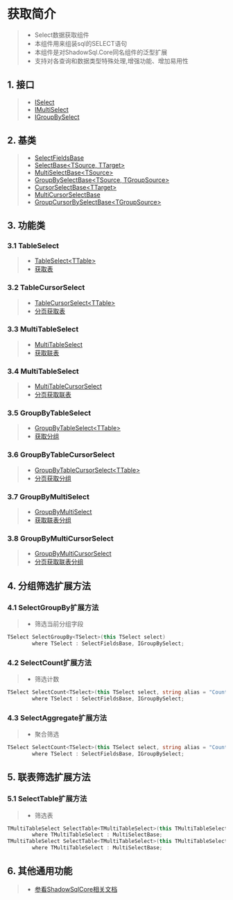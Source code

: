 # 获取简介
>* Select数据获取组件
>* 本组件用来组装sql的SELECT语句
>* 本组件是对ShadowSql.Core同名组件的泛型扩展
>* 支持对各查询和数据类型特殊处理,增强功能、增加易用性

## 1. 接口
>* [ISelect](xref:ShadowSql.Select.ISelect)
>* [IMultiSelect](xref:ShadowSql.Select.IMultiSelect)
>* [IGroupBySelect](xref:ShadowSql.Select.IGroupBySelect)

## 2. 基类
>* [SelectFieldsBase](xref:ShadowSql.SelectFields.SelectFieldsBase)
>* [SelectBase\<TSource, TTarget\>](xref:ShadowSql.Expressions.Select.SelectBase%602)
>* [MultiSelectBase\<TSource\>](xref:ShadowSql.Expressions.Select.MultiSelectBase%601)
>* [GroupBySelectBase\<TSource, TGroupSource\>](xref:ShadowSql.Expressions.Select.GroupBySelectBase%602)
>* [CursorSelectBase\<TTarget\>](xref:ShadowSql.Expressions.CursorSelect.CursorSelectBase%601)
>* [MultiCursorSelectBase](xref:ShadowSql.Expressions.CursorSelect.MultiCursorSelectBase)
>* [GroupCursorBySelectBase\<TGroupSource\>](xref:ShadowSql.Expressions.CursorSelect.GroupCursorBySelectBase%601)

## 3. 功能类
### 3.1 TableSelect
>* [TableSelect\<TTable\>](xref:ShadowSql.Select.TableSelect%601)
>* [获取表](./table.md)

### 3.2 TableCursorSelect
>* [TableCursorSelect\<TTable\>](xref:ShadowSql.CursorSelect.TableCursorSelect%601)
>* [分页获取表](./tablecursor.md)

### 3.3 MultiTableSelect
>* [MultiTableSelect](xref:ShadowSql.Select.MultiTableSelect)
>* [获取联表](./join.md)

### 3.4 MultiTableSelect
>* [MultiTableCursorSelect](xref:ShadowSql.CursorSelect.MultiTableCursorSelect)
>* [分页获取联表](./joincursor.md)

### 3.5 GroupByTableSelect
>* [GroupByTableSelect\<TTable\>](xref:ShadowSql.Select.GroupByTableSelect%601)
>* [获取分组](./groupby.md)

### 3.6 GroupByTableCursorSelect
>* [GroupByTableCursorSelect\<TTable\>](xref:ShadowSql.CursorSelect.GroupByTableCursorSelect%601)
>* [分页获取分组](./groupbycursor.md)

### 3.7 GroupByMultiSelect
>* [GroupByMultiSelect](xref:ShadowSql.Select.GroupByMultiSelect)
>* [获取联表分组](./groupbyjoin.md)

### 3.8 GroupByMultiCursorSelect
>* [GroupByMultiCursorSelect](xref:ShadowSql.CursorSelect.GroupByMultiCursorSelect)
>* [分页获取联表分组](./groupbyjoincursor.md)

## 4. 分组筛选扩展方法
### 4.1 SelectGroupBy扩展方法
>* 筛选当前分组字段
```csharp
TSelect SelectGroupBy<TSelect>(this TSelect select)
        where TSelect : SelectFieldsBase, IGroupBySelect;
```

### 4.2 SelectCount扩展方法
>* 筛选计数
```csharp
TSelect SelectCount<TSelect>(this TSelect select, string alias = "Count")
        where TSelect : SelectFieldsBase, IGroupBySelect;
```

### 4.3 SelectAggregate扩展方法
>* 聚合筛选
```csharp
TSelect SelectCount<TSelect>(this TSelect select, string alias = "Count")
        where TSelect : SelectFieldsBase, IGroupBySelect;
```

## 5. 联表筛选扩展方法
### 5.1 SelectTable扩展方法
>* 筛选表
~~~csharp
TMultiTableSelect SelectTable<TMultiTableSelect>(this TMultiTableSelect multiSelect, IAliasTable aliasTable)
        where TMultiTableSelect : MultiSelectBase;
TMultiTableSelect SelectTable<TMultiTableSelect>(this TMultiTableSelect multiSelect, string tableName)
        where TMultiTableSelect : MultiSelectBase;
~~~

## 6. 其他通用功能
>* [参看ShadowSqlCore相关文档](../../shadowcore/select/index.md)
